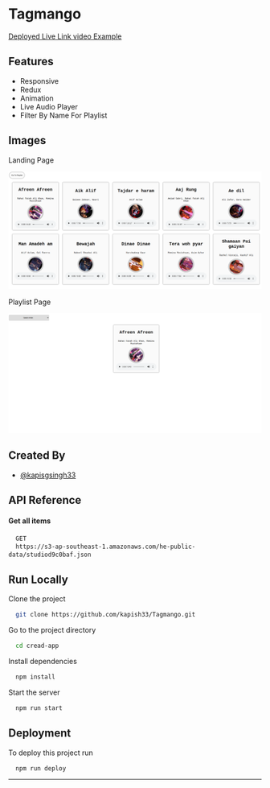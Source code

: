 # Tagmango

[Deployed Live Link ](https://tagmango.netlify.app/)
[video Example](https://drive.google.com/file/d/1MXgZP3cP2uYKLfYlBF2haA3t8xf3_wAP/view?usp=sharing)

## Features

- Responsive
- Redux
- Animation
- Live Audio Player
- Filter By Name For Playlist

## Images

Landing Page

![tagmango1](https://github.com/kapish33/Tagmango/blob/main/gitimages/tagmango1.png)

Playlist Page

![tagmngo2](https://github.com/kapish33/Tagmango/blob/main/gitimages/tagmngo2.png)

## Created By

- [@kapisgsingh33](hhttps://github.com/kapish33)

## API Reference

#### Get all items

```http
  GET
  https://s3-ap-southeast-1.amazonaws.com/he-public-data/studiod9c0baf.json
```

## Run Locally

Clone the project

```bash
  git clone https://github.com/kapish33/Tagmango.git
```

Go to the project directory

```bash
  cd cread-app
```

Install dependencies

```bash
  npm install
```

Start the server

```bash
  npm run start
```

## Deployment

To deploy this project run

```bash
  npm run deploy
```

---
